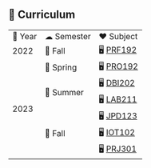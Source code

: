 ## 📖 Curriculum

<table>
    <tr>
        <td>📅 Year</td>
        <td>☁ Semester</td>
        <td>❤️ Subject</td>
    </tr>
    <tr>
        <td>2022</td>
        <td>🍁 Fall</td>
        <td>
            🖥 <a href="https://github.com/fptqnk17/PRF192">PRF192</a>
        </td>
    </tr>
    <tr>
        <td rowspan="6">2023</td>
        <td>🌱 Spring</td>
        <td>
            🖥 <a href="https://github.com/fptqnk17/PRO192">PRO192</a>
        </td>
    </tr>
    <tr>
        <td rowspan="2">🌊 Summer</td>
        <td>
            🖥 <a href="https://github.com/fptqnk17/DBI202">DBI202</a>
        </td>
    </tr>
    <tr>
        <td>
            🖥 <a href="https://github.com/fptqnk17/LAB211">LAB211</a>
        </td>
    </tr>
    <tr>
        <td rowspan="3">🍂 Fall</td>
        <td>
            🖥 <a href="https://github.com/fptqnk17/JPD123">JPD123</a>
        </td>
    </tr>
    <tr>
        <td>
            🖥 <a href="https://github.com/fptqnk17/IOT102">IOT102</a>
        </td>
    </tr>
    <tr>
        <td>
            🖥 <a href="https://github.com/fptqnk17/PRJ301">PRJ301</a>
        </td>
    </tr>
</table>